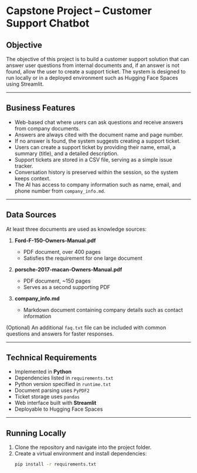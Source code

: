 # Capstone Project – Customer Support Chatbot

## Objective
The objective of this project is to build a customer support solution that can answer user questions from internal documents and, if an answer is not found, allow the user to create a support ticket. The system is designed to run locally or in a deployed environment such as Hugging Face Spaces using Streamlit.

---

## Business Features
- Web-based chat where users can ask questions and receive answers from company documents.  
- Answers are always cited with the document name and page number.  
- If no answer is found, the system suggests creating a support ticket.  
- Users can create a support ticket by providing their name, email, a summary (title), and a detailed description.  
- Support tickets are stored in a CSV file, serving as a simple issue tracker.  
- Conversation history is preserved within the session, so the system keeps context.  
- The AI has access to company information such as name, email, and phone number from `company_info.md`.

---

## Data Sources
At least three documents are used as knowledge sources:

1. **Ford-F-150-Owners-Manual.pdf**  
   - PDF document, over 400 pages  
   - Satisfies the requirement for one large document  

2. **porsche-2017-macan-Owners-Manual.pdf**  
   - PDF document, ~150 pages  
   - Serves as a second supporting PDF  

3. **company_info.md**  
   - Markdown document containing company details such as contact information  

(Optional) An additional `faq.txt` file can be included with common questions and answers for faster responses.

---

## Technical Requirements
- Implemented in **Python**  
- Dependencies listed in `requirements.txt`  
- Python version specified in `runtime.txt`  
- Document parsing uses `PyPDF2`  
- Ticket storage uses `pandas`  
- Web interface built with **Streamlit**  
- Deployable to Hugging Face Spaces

---

## Running Locally
1. Clone the repository and navigate into the project folder.  
2. Create a virtual environment and install dependencies:
   ```bash
   pip install -r requirements.txt
